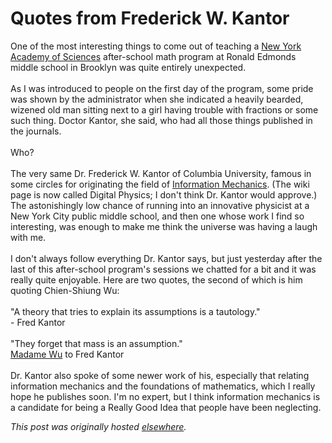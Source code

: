 # Quotes from Frederick W. Kantor

<p>One of the most interesting things to come out of teaching a <a href="http://www.nyas.org/">New York Academy of Sciences</a> after-school math program at Ronald Edmonds middle school in Brooklyn was quite entirely unexpected.<br><br>As I was introduced to people on the first day of the program, some pride was shown by the administrator when she indicated a heavily bearded, wizened old man sitting next to a girl having trouble with fractions or some such thing. Doctor Kantor, she said, who had all those things published in the journals.<br><br>Who?<br><br>The very same Dr. Frederick W. Kantor of Columbia University, famous in some circles for originating the field of <a href="http://en.wikipedia.org/wiki/Digital_physics">Information Mechanics</a>. (The wiki page is now called Digital Physics; I don't think Dr. Kantor would approve.) The astonishingly low chance of running into an innovative physicist at a New York City public middle school, and then one whose work I find so interesting, was enough to make me think the universe was having a laugh with me.<br><br>I don't always follow everything Dr. Kantor says, but just yesterday after the last of this after-school program's sessions we chatted for a bit and it was really quite enjoyable. Here are two quotes, the second of which is him quoting Chien-Shiung Wu:<br><br>"A theory that tries to explain its assumptions is a tautology."<br>- Fred Kantor<br><br>"They forget that mass is an assumption."<br><a href="http://en.m.wikipedia.org/wiki/Chien-Shiung_Wu">Madame Wu</a> to Fred Kantor<br><br>Dr. Kantor also spoke of some newer work of his, especially that relating information mechanics and the foundations of mathematics, which I really hope he publishes soon. I'm no expert, but I think information mechanics is a candidate for being a Really Good Idea that people have been neglecting.</p>


*This post was originally hosted [elsewhere](http://planspace.blogspot.com/2012/05/quotes-from-frederick-w-kantor.html).*
